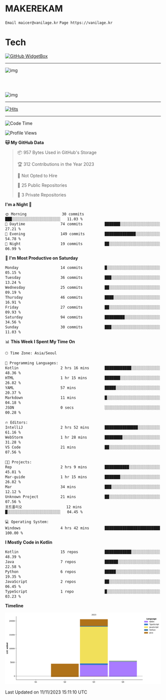 # MAKEREKAM

`Email maicer@vanilage.kr`
`Page https://vanilage.kr`

# Tech

[![GitHub WidgetBox](https://github-widgetbox.vercel.app/api/skills?languages=python,js,ts,c,cpp,cs,java,kotlin,bash,md,html,css,xml,yaml,swift,powershell,json,R,SQL,php&tools=git,npm,gradle,nodejs,vercel,nginx&includeNames=true&theme=darkmode)](https://github.com/Jurredr/github-widgetbox)

---

![img](https://github-readme-stats.vercel.app/api/top-langs/?username=MAKEREKAM&layout=compact&theme=gruvbox)

<br>
<br>

![img](https://github-readme-stats.vercel.app/api/?username=MAKEREKAM&layout=compact&theme=gruvbox)

---

[![Hits](https://hits.seeyoufarm.com/api/count/incr/badge.svg?url=https%3A%2F%2Fgithub.com%2FMAKEREKAM&count_bg=%234A49D1&title_bg=%23555555&icon=&icon_color=%23E7E7E7&title=방문&edge_flat=false)](https://hits.seeyoufarm.com)

---

<!--START_SECTION:waka-->
![Code Time](http://img.shields.io/badge/Code%20Time-74%20hrs%2044%20mins-blue)

![Profile Views](http://img.shields.io/badge/Profile%20Views-0-blue)

**🐱 My GitHub Data** 

> 📦 957 Bytes Used in GitHub's Storage 
 > 
> 🏆 312 Contributions in the Year 2023
 > 
> 🚫 Not Opted to Hire
 > 
> 📜 25 Public Repositories 
 > 
> 🔑 3 Private Repositories 
 > 
**I'm a Night 🦉** 

```text
🌞 Morning                30 commits          ███░░░░░░░░░░░░░░░░░░░░░░   11.03 % 
🌆 Daytime                74 commits          ███████░░░░░░░░░░░░░░░░░░   27.21 % 
🌃 Evening                149 commits         ██████████████░░░░░░░░░░░   54.78 % 
🌙 Night                  19 commits          ██░░░░░░░░░░░░░░░░░░░░░░░   06.99 % 
```
📅 **I'm Most Productive on Saturday** 

```text
Monday                   14 commits          █░░░░░░░░░░░░░░░░░░░░░░░░   05.15 % 
Tuesday                  36 commits          ███░░░░░░░░░░░░░░░░░░░░░░   13.24 % 
Wednesday                25 commits          ██░░░░░░░░░░░░░░░░░░░░░░░   09.19 % 
Thursday                 46 commits          ████░░░░░░░░░░░░░░░░░░░░░   16.91 % 
Friday                   27 commits          ██░░░░░░░░░░░░░░░░░░░░░░░   09.93 % 
Saturday                 94 commits          █████████░░░░░░░░░░░░░░░░   34.56 % 
Sunday                   30 commits          ███░░░░░░░░░░░░░░░░░░░░░░   11.03 % 
```


📊 **This Week I Spent My Time On** 

```text
🕑︎ Time Zone: Asia/Seoul

💬 Programming Languages: 
Kotlin                   2 hrs 16 mins       ████████████░░░░░░░░░░░░░   48.36 % 
HTML                     1 hr 15 mins        ███████░░░░░░░░░░░░░░░░░░   26.82 % 
YAML                     57 mins             █████░░░░░░░░░░░░░░░░░░░░   20.37 % 
Markdown                 11 mins             █░░░░░░░░░░░░░░░░░░░░░░░░   04.18 % 
JSON                     0 secs              ░░░░░░░░░░░░░░░░░░░░░░░░░   00.28 % 

🔥 Editors: 
IntelliJ                 2 hrs 52 mins       ███████████████░░░░░░░░░░   61.16 % 
WebStorm                 1 hr 28 mins        ████████░░░░░░░░░░░░░░░░░   31.28 % 
VS Code                  21 mins             ██░░░░░░░░░░░░░░░░░░░░░░░   07.56 % 

🐱‍💻 Projects: 
Rep                      2 hrs 9 mins        ███████████░░░░░░░░░░░░░░   45.81 % 
Mar-guide                1 hr 15 mins        ███████░░░░░░░░░░░░░░░░░░   26.82 % 
Mar                      34 mins             ███░░░░░░░░░░░░░░░░░░░░░░   12.12 % 
Unknown Project          21 mins             ██░░░░░░░░░░░░░░░░░░░░░░░   07.56 % 
포트폴리오                    12 mins             █░░░░░░░░░░░░░░░░░░░░░░░░   04.45 % 

💻 Operating System: 
Windows                  4 hrs 42 mins       █████████████████████████   100.00 % 
```

**I Mostly Code in Kotlin** 

```text
Kotlin                   15 repos            ████████████░░░░░░░░░░░░░   48.39 % 
Java                     7 repos             ██████░░░░░░░░░░░░░░░░░░░   22.58 % 
Python                   6 repos             █████░░░░░░░░░░░░░░░░░░░░   19.35 % 
JavaScript               2 repos             ██░░░░░░░░░░░░░░░░░░░░░░░   06.45 % 
TypeScript               1 repo              █░░░░░░░░░░░░░░░░░░░░░░░░   03.23 % 
```



**Timeline**

![Lines of Code chart](https://raw.githubusercontent.com/MAKEREKAM/MAKEREKAM/main/assets/bar_graph.png)


 Last Updated on 11/11/2023 15:11:10 UTC
<!--END_SECTION:waka-->
